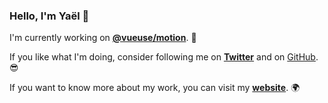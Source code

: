 ### Hello, I'm Yaël 👋

I'm currently working on [**@vueuse/motion**](https://github.com/vueuse/motion). 🤹

If you like what I'm doing, consider following me on [**Twitter**](https://twitter.com/yaeeelglx) and on [GitHub](https://github.com/Tahul). 😎

If you want to know more about my work, you can visit my [**website**](https://yael.dev). 🌍

